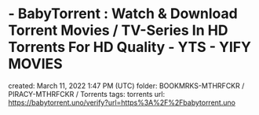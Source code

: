 # - BabyTorrent : Watch & Download Torrent Movies / TV-Series In HD Torrents For HD Quality - YTS - YIFY MOVIES

created: March 11, 2022 1:47 PM (UTC)
folder: BOOKMRKS-MTHRFCKR / PIRACY-MTHRFCKR / Torrents
tags: torrents
url: https://babytorrent.uno/verify?url=https%3A%2F%2Fbabytorrent.uno